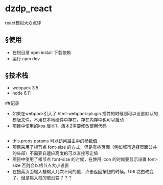 # dzdp_react
react模拟大众点评

## &sect;使用
- 在根目录 npm install 下载依赖
- 运行 npm dev 

## &sect;技术栈 
- webpack 3.5
- node 6.11


##记录
- 如果在webpack引入了 html-webpack-plugin 插件的时候则可以设置默认的模版文件，不用在本地硬件中存在，存在内存中也可以启动
- 项目中使用的koa 版本1，版本2需要修改使用代码

##
- this.props.params  可以访问路由中的参数值
- 项目采用了根节点 font-size 的方式，但是有些页面（例如城市选择页面公共的头部）不需要自适应高度的可以直接写定值
- 项目中使用了根节点 font-size 的时候，在使用 icon 的时候要显示设置 font-size 否则会以根节点大小设置
- 在搜索页面输入框输入几次不同的值，点击返回按钮的时候，URL路由改变了，但是输入框的值没变？？？
